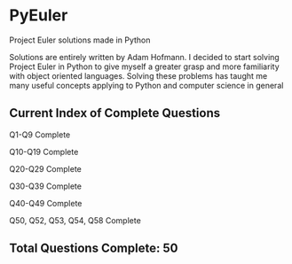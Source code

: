 # PyEuler
Project Euler solutions made in Python

Solutions are entirely written by Adam Hofmann. 
I decided to start solving Project Euler in Python to give myself a greater grasp and more familiarity with object oriented languages. 
Solving these problems has taught me many useful concepts applying to Python and computer science in general

Current Index of Complete Questions
-----------------

Q1-Q9 Complete

Q10-Q19 Complete

Q20-Q29 Complete

Q30-Q39 Complete

Q40-Q49 Complete

Q50, Q52, Q53, Q54, Q58 Complete


Total Questions Complete: 50
-----------------
